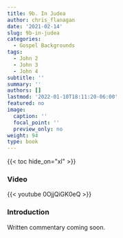 ```yaml
---
title: 9b. In Judea
author: chris_flanagan
date: '2021-02-14'
slug: 9b-in-judea
categories:
  - Gospel Backgrounds
tags:
  - John 2
  - John 3
  - John 4
subtitle: ''
summary: ''
authors: []
lastmod: '2022-01-10T18:11:20-06:00'
featured: no
image:
  caption: ''
  focal_point: ''
  preview_only: no
weight: 94
type: book
---
```


{{< toc hide_on="xl" >}}

### Video

{{< youtube 0OjjQiGK0eQ >}}



### Introduction 

Written commentary coming soon.
